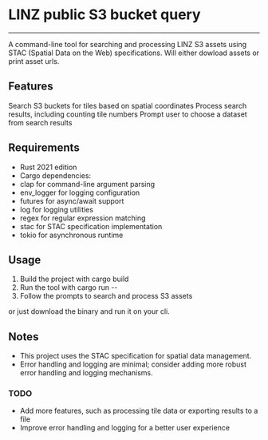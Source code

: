 # LINZ public S3 bucket query
---
A command-line tool for searching and processing LINZ S3 assets using STAC (Spatial Data on the Web) specifications. Will either dowload assets or print asset urls.
## Features

Search S3 buckets for tiles based on spatial coordinates
Process search results, including counting tile numbers
Prompt user to choose a dataset from search results
## Requirements

- Rust 2021 edition
- Cargo dependencies:
 - clap for command-line argument parsing
 - env_logger for logging configuration
 - futures for async/await support
 - log for logging utilities
 - regex for regular expression matching
 - stac for STAC specification implementation
 - tokio for asynchronous runtime
## Usage

1. Build the project with cargo build
2. Run the tool with cargo run -- <bucket> <lat> <lon> <lat1> <lon1>
3. Follow the prompts to search and process S3 assets

or just download the binary and run it on your cli.

## Notes

- This project uses the STAC specification for spatial data management.
- Error handling and logging are minimal; consider adding more robust error handling and logging mechanisms.
### TODO

- Add more features, such as processing tile data or exporting results to a file
- Improve error handling and logging for a better user experience
